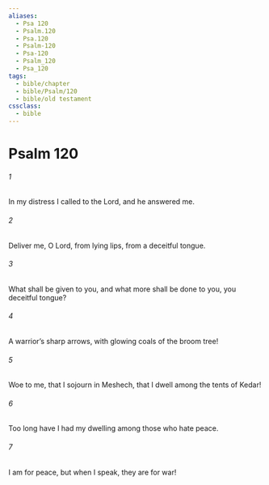 ```yaml
---
aliases:
  - Psa 120
  - Psalm.120
  - Psa.120
  - Psalm-120
  - Psa-120
  - Psalm_120
  - Psa_120
tags:
  - bible/chapter
  - bible/Psalm/120
  - bible/old testament
cssclass:
  - bible
---
```


# Psalm 120

###### 1
In my distress I called to the Lord, and he answered me.
###### 2
Deliver me, O Lord, from lying lips, from a deceitful tongue.
###### 3
What shall be given to you, and what more shall be done to you, you deceitful tongue?
###### 4
A warrior’s sharp arrows, with glowing coals of the broom tree!
###### 5
Woe to me, that I sojourn in Meshech, that I dwell among the tents of Kedar!
###### 6
Too long have I had my dwelling among those who hate peace.
###### 7
I am for peace, but when I speak, they are for war!


